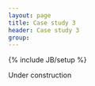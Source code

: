 ```yaml
---
layout: page
title: Case study 3
header: Case study 3
group: 
---
```


{% include JB/setup %}

Under construction
